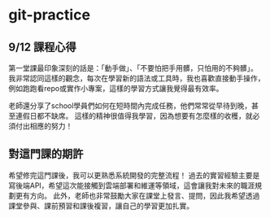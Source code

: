 # git-practice

## 9/12 課程心得
第一堂課最印象深刻的話是：「動手做」、「不要怕把手用髒，只怕用的不夠髒」。
我非常認同這樣的觀念，每次在學習新的語法或工具時，我也喜歡直接動手操作，例如跑跑看repo或實作小專案，這樣的學習方式讓我覺得最有效率。

老師還分享了school學員們如何在短時間內完成任務，他們常常從早待到晚，甚至連假日都不缺席。
這樣的精神很值得我學習，因為想要有怎麼樣的收穫，就必須付出相應的努力！

## 對這門課的期許
希望修完這門課後，我可以更熟悉系統開發的完整流程！
過去的實習經驗主要是寫後端API，希望這次能接觸到雲端部署和維運等領域，這會讓我對未來的職涯規劃更有方向。
此外，老師也非常鼓勵大家在課堂上發言、提問，因此我希望透過課堂參與、課前預習和課後複習，讓自己的學習更加扎實。 
